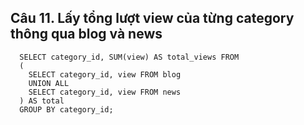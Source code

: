 ## Câu 11. Lấy tổng lượt view của từng category thông qua blog và news
```
  SELECT category_id, SUM(view) AS total_views FROM 
  ( 
    SELECT category_id, view FROM blog 
    UNION ALL 
    SELECT category_id, view FROM news
  ) AS total
  GROUP BY category_id;
```
  